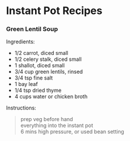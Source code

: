 # Instant Pot Recipes

### Green Lentil Soup
Ingredients:
- 1/2 carrot, diced small
- 1/2 celery stalk, diced small
- 1 shallot, diced small
- 3/4 cup green lentils, rinsed
- 3/4 tsp fine salt
- 1 bay leaf
- 1/4 tsp dried thyme
- 4 cups water or chicken broth

Instructions:
> prep veg before hand  
> everything into the instant pot  
> 6 mins high pressure, or used bean setting  
